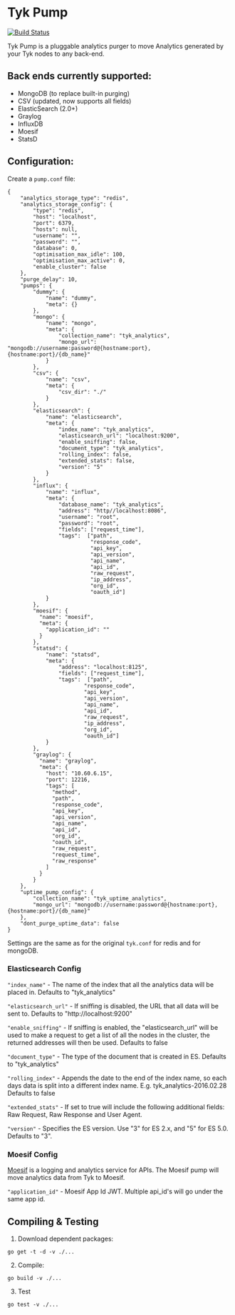 # Tyk Pump

[![Build Status](https://travis-ci.org/TykTechnologies/tyk-pump.svg?branch=master)](https://travis-ci.org/TykTechnologies/tyk-pump)

Tyk Pump is a pluggable analytics purger to move Analytics generated by your Tyk nodes to any back-end.

## Back ends currently supported:

- MongoDB (to replace built-in purging)
- CSV (updated, now supports all fields)
- ElasticSearch (2.0+)
- Graylog
- InfluxDB
- Moesif
- StatsD

## Configuration:

Create a `pump.conf` file:

```
{
	"analytics_storage_type": "redis",
    "analytics_storage_config": {
        "type": "redis",
        "host": "localhost",
        "port": 6379,
        "hosts": null,
        "username": "",
        "password": "",
        "database": 0,
        "optimisation_max_idle": 100,
        "optimisation_max_active": 0,
        "enable_cluster": false
    },
    "purge_delay": 10,
    "pumps": {
    	"dummy": {
    		"name": "dummy",
    		"meta": {}
    	},
        "mongo": {
            "name": "mongo",
            "meta": {
                "collection_name": "tyk_analytics",
                "mongo_url": "mongodb://username:password@{hostname:port},{hostname:port}/{db_name}"
            }
        },
        "csv": {
            "name": "csv",
            "meta": {
                "csv_dir": "./"
            }
        },
        "elasticsearch": {
            "name": "elasticsearch",
            "meta": {
                "index_name": "tyk_analytics",
                "elasticsearch_url": "localhost:9200",
                "enable_sniffing": false,
                "document_type": "tyk_analytics",
                "rolling_index": false,
                "extended_stats": false,
                "version": "5"
            }
        },
        "influx": {
            "name": "influx",
            "meta": {
                "database_name": "tyk_analytics",
                "address": "http//localhost:8086",
                "username": "root",
                "password": "root",
                "fields": ["request_time"],
                "tags":  ["path",
                          "response_code",
                          "api_key",
                          "api_version",
                          "api_name",
                          "api_id",
                          "raw_request",
                          "ip_address",
                          "org_id",
                          "oauth_id"]
            }
        },
        "moesif": {
          "name": "moesif",
          "meta": {
            "application_id": ""
          }
        },
        "statsd": {
            "name": "statsd",
            "meta": {
                "address": "localhost:8125",
                "fields": ["request_time"],
                "tags":  ["path",
                        "response_code",
                        "api_key",
                        "api_version",
                        "api_name",
                        "api_id",
                        "raw_request",
                        "ip_address",
                        "org_id",
                        "oauth_id"]
            }
        },
        "graylog": {
          "name": "graylog",
          "meta": {
            "host": "10.60.6.15",
            "port": 12216,
            "tags": [
              "method",
              "path",
              "response_code",
              "api_key",
              "api_version",
              "api_name",
              "api_id",
              "org_id",
              "oauth_id",
              "raw_request",
              "request_time",
              "raw_response"
            ]
          }
        }
    },
    "uptime_pump_config": {
        "collection_name": "tyk_uptime_analytics",
        "mongo_url": "mongodb://username:password@{hostname:port},{hostname:port}/{db_name}"
    },
    "dont_purge_uptime_data": false
}
```

Settings are the same as for the original `tyk.conf` for redis and for mongoDB.

### Elasticsearch Config

`"index_name"` - The name of the index that all the analytics data will be placed in. Defaults to "tyk_analytics"

`"elasticsearch_url"` - If sniffing is disabled, the URL that all data will be sent to. Defaults to "http://localhost:9200"

`"enable_sniffing"` - If sniffing is enabled, the "elasticsearch_url" will be used to make a request to get a list of all the nodes in the cluster, the returned addresses will then be used. Defaults to false

`"document_type"` - The type of the document that is created in ES. Defaults to "tyk_analytics"

`"rolling_index"` - Appends the date to the end of the index name, so each days data is split into a different index name. E.g. tyk_analytics-2016.02.28 Defaults to false

`"extended_stats"` - If set to true will include the following additional fields: Raw Request, Raw Response and User Agent.

`"version"` - Specifies the ES version. Use "3" for ES 2.x, and "5" for ES 5.0. Defaults to "3".

### Moesif Config
[Moesif](https://www.moesif.com) is a logging and analytics service for APIs. The Moesif pump will
move analytics data from Tyk to Moesif.

`"application_id"` - Moesif App Id JWT. Multiple api_id's will go under the same app id.

## Compiling & Testing

1. Download dependent packages:

  ```
  go get -t -d -v ./...
  ```

2. Compile:

  ```
  go build -v ./...
  ```

3. Test

  ```
  go test -v ./...
  ```

